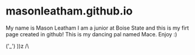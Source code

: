 # masonleatham.github.io
My name is Mason Leatham I am a junior at Boise State and this is my firt page created in github!
This is my dancing pal named Mace.
Enjoy :)

\('_')
  ))z
  /\
